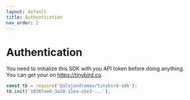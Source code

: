 ```yaml
---
layout: default
title: Authentication
nav_order: 2
---
```


# Authentication

You need to initialize this SDK with you API token before doing anything. You can get your on https://tinybird.co.

```js
const tb = require('@alejandromav/tinybird-sdk');
tb.init('1036fae0-3a28-11ea-a5e3-...');
```